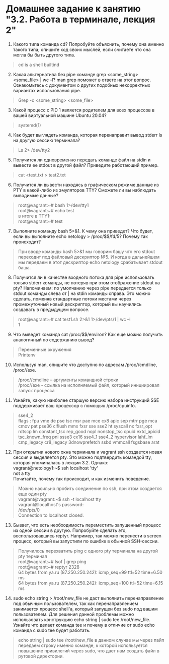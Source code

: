 Домашнее задание к занятию "3.2. Работа в терминале, лекция 2"
=======================================
1.	Какого типа команда cd? Попробуйте объяснить, почему она именно такого типа; опишите ход своих мыслей, если считаете что она могла бы быть другого типа.
>cd is a shell builtind  
2.	Какая альтернатива без pipe команде grep <some_string> <some_file> | wc -l? man grep поможет в ответе на этот вопрос. Ознакомьтесь с документом о других подобных некорректных вариантах использования pipe.  
>Grep -c <some_string> <some_file>    

3.	Какой процесс с PID 1 является родителем для всех процессов в вашей виртуальной машине Ubuntu 20.04?  
>systemd(1)  
4.	Как будет выглядеть команда, которая перенаправит вывод stderr ls на другую сессию терминала?  
>Ls 2> /dev/tty2  
5.	Получится ли одновременно передать команде файл на stdin и вывести ее stdout в другой файл? Приведите работающий пример.  
>cat <test.txt > test2.txt  
6.	Получится ли вывести находясь в графическом режиме данные из PTY в какой-либо из эмуляторов TTY? Сможете ли вы наблюдать выводимые данные?  
>root@vagrant:~# bash 1>/dev/tty1  
root@vagrant:~# echo test  
в итоге в TTY1:  
root@vagrant:~# test  

7.	Выполните команду bash 5>&1. К чему она приведет? Что будет, если вы выполните echo netology > /proc/$$/fd/5? Почему так происходит?  
>При вводе команды bash 5>&1 мы говорим башу что его stdout переходит под файловый дескриптор №5. И когда в дальнейшем мы передаем в этот дескриптор echo netology срабатывает stdout баша.

8.	Получится ли в качестве входного потока для pipe использовать только stderr команды, не потеряв при этом отображение stdout на pty? Напоминаем: по умолчанию через pipe передается только stdout команды слева от | на stdin команды справа. Это можно сделать, поменяв стандартные потоки местами через промежуточный новый дескриптор, который вы научились создавать в предыдущем вопросе.  
>root@vagrant:~# cat test1.sh 2>&1 1>/dev/pts/1 | wc –l  
1  
9.	Что выведет команда cat /proc/$$/environ? Как еще можно получить аналогичный по содержанию вывод?  

>Переменные окружения   
	Printenv  

10.	Используя man, опишите что доступно по адресам /proc/<PID>/cmdline, /proc/<PID>/exe.  
>/proc/<PID>/cmdline  – аргументы командной строки  
/proc/<PID>/exe - ссылка на исполняемый файл, который инициировал запуск процесса  

11.	Узнайте, какую наиболее старшую версию набора инструкций SSE поддерживает ваш процессор с помощью /proc/cpuinfo.    
>sse4_2  
flags           : fpu vme de pse tsc msr pae mce cx8 apic sep mtrr pge mca cmov pat pse36 clflush mmx fxsr sse sse2 ht syscall nx fxsr_opt rdtscp lm constant_tsc rep_good nopl nonstop_tsc cpuid extd_apicid tsc_known_freq pni ssse3 cx16 sse4_1 sse4_2 hypervisor lahf_lm cmp_legacy cr8_legacy 3dnowprefetch ssbd vmmcall fsgsbase arat  
12.	При открытии нового окна терминала и vagrant ssh создается новая сессия и выделяется pty. Это можно подтвердить командой tty, которая упоминалась в лекции 3.2. Однако:  
vagrant@netology1:~$ ssh localhost 'tty'  
not a tty  
Почитайте, почему так происходит, и как изменить поведение.   
>Можно насильно пробить соединение по ssh, при этом создается еще один pty  
vagrant@vagrant:~$ ssh -t localhost tty  
vagrant@localhost's password:  
/dev/pts/0  
Connection to localhost closed.  

13.	Бывает, что есть необходимость переместить запущенный процесс из одной сессии в другую. Попробуйте сделать это, воспользовавшись reptyr. Например, так можно перенести в screen процесс, который вы запустили по ошибке в обычной SSH-сессии.  
>Получилось перехватить ping с одного pty терминала на другой pty терминал  
root@vagrant:~# lsof | grep ping  
root@vagrant:~# reptyr 2328  
64 bytes from ya.ru (87.250.250.242): icmp_seq=99 ttl=52 time=6.50 ms  
64 bytes from ya.ru (87.250.250.242): icmp_seq=100 ttl=52 time=6.15 ms  
14.	sudo echo string > /root/new_file не даст выполнить перенаправление под обычным пользователем, так как перенаправлением занимается процесс shell'а, который запущен без sudo под вашим пользователем. Для решения данной проблемы можно использовать конструкцию echo string | sudo tee /root/new_file. Узнайте что делает команда tee и почему в отличие от sudo echo команда с sudo tee будет работать.  
>echo string | sudo tee /root/new_file в данном случае мы через пайп передаем строку именно команде, к которой используется повышение привилегий через sudo, что дает нам создать файл в рутовой директории.  


